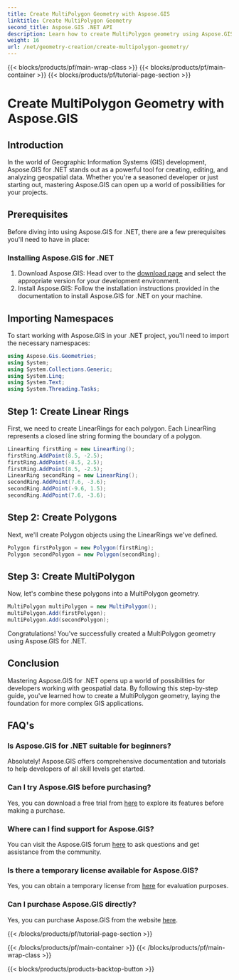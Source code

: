 ```yaml
---
title: Create MultiPolygon Geometry with Aspose.GIS
linktitle: Create MultiPolygon Geometry
second_title: Aspose.GIS .NET API
description: Learn how to create MultiPolygon geometry using Aspose.GIS for .NET. Step-by-step guide for beginners. Free trial available.
weight: 16
url: /net/geometry-creation/create-multipolygon-geometry/
---
```


{{< blocks/products/pf/main-wrap-class >}}
{{< blocks/products/pf/main-container >}}
{{< blocks/products/pf/tutorial-page-section >}}

# Create MultiPolygon Geometry with Aspose.GIS

## Introduction
In the world of Geographic Information Systems (GIS) development, Aspose.GIS for .NET stands out as a powerful tool for creating, editing, and analyzing geospatial data. Whether you're a seasoned developer or just starting out, mastering Aspose.GIS can open up a world of possibilities for your projects.
## Prerequisites
Before diving into using Aspose.GIS for .NET, there are a few prerequisites you'll need to have in place:
### Installing Aspose.GIS for .NET
1. Download Aspose.GIS: Head over to the [download page](https://releases.aspose.com/gis/net/) and select the appropriate version for your development environment.
2. Install Aspose.GIS: Follow the installation instructions provided in the documentation to install Aspose.GIS for .NET on your machine.

## Importing Namespaces
To start working with Aspose.GIS in your .NET project, you'll need to import the necessary namespaces:
```csharp
using Aspose.Gis.Geometries;
using System;
using System.Collections.Generic;
using System.Linq;
using System.Text;
using System.Threading.Tasks;
```

## Step 1: Create Linear Rings
First, we need to create LinearRings for each polygon. Each LinearRing represents a closed line string forming the boundary of a polygon.
```csharp
LinearRing firstRing = new LinearRing();
firstRing.AddPoint(8.5, -2.5);
firstRing.AddPoint(-8.5, 2.5);
firstRing.AddPoint(8.5, -2.5);
LinearRing secondRing = new LinearRing();
secondRing.AddPoint(7.6, -3.6);
secondRing.AddPoint(-9.6, 1.5);
secondRing.AddPoint(7.6, -3.6);
```
## Step 2: Create Polygons
Next, we'll create Polygon objects using the LinearRings we've defined.
```csharp
Polygon firstPolygon = new Polygon(firstRing);
Polygon secondPolygon = new Polygon(secondRing);
```
## Step 3: Create MultiPolygon
Now, let's combine these polygons into a MultiPolygon geometry.
```csharp
MultiPolygon multiPolygon = new MultiPolygon();
multiPolygon.Add(firstPolygon);
multiPolygon.Add(secondPolygon);
```
Congratulations! You've successfully created a MultiPolygon geometry using Aspose.GIS for .NET.

## Conclusion
Mastering Aspose.GIS for .NET opens up a world of possibilities for developers working with geospatial data. By following this step-by-step guide, you've learned how to create a MultiPolygon geometry, laying the foundation for more complex GIS applications.
## FAQ's
### Is Aspose.GIS for .NET suitable for beginners?
Absolutely! Aspose.GIS offers comprehensive documentation and tutorials to help developers of all skill levels get started.
### Can I try Aspose.GIS before purchasing?
Yes, you can download a free trial from [here](https://releases.aspose.com/) to explore its features before making a purchase.
### Where can I find support for Aspose.GIS?
You can visit the Aspose.GIS forum [here](https://forum.aspose.com/c/gis/33) to ask questions and get assistance from the community.
### Is there a temporary license available for Aspose.GIS?
Yes, you can obtain a temporary license from [here](https://purchase.aspose.com/temporary-license/) for evaluation purposes.
### Can I purchase Aspose.GIS directly?
Yes, you can purchase Aspose.GIS from the website [here](https://purchase.aspose.com/buy).

{{< /blocks/products/pf/tutorial-page-section >}}

{{< /blocks/products/pf/main-container >}}
{{< /blocks/products/pf/main-wrap-class >}}

{{< blocks/products/products-backtop-button >}}
